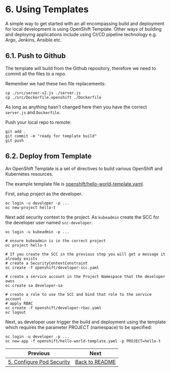 # 6. Using Templates
A simple way to get started with an all encompassing build and deployment for local development is using OpenShift Template. Other ways of building and deploying applications include using CI/CD pipeline technology e.g. Argo, Jenkins, Ansible etc.

## 6.1. Push to Github
The template will build from the Github repository, therefore we need to commit all the files to a repo.

Remember we had these two file replacements:
```
cp ./src/server-v2.js ./server.js
cp ./src/Dockerfile.openshift ./Dockerfile
```

As long as anything hasn't changed here then you have the correct `server.js` and `Dockerfile`.

Push your local repo to remote:
```
git add .
git commit -m "ready for template build"
git push
```

## 6.2. Deploy from Template
An OpenShift Template is a set of directives to build various OpenShift and Kubernetes resources.

The example template file is [openshift/hello-world-template.yaml](../openshift/hello-world-template.yaml).

First, setup project as the developer.
```
oc login -u developer -p ...
oc new-project hello-t
```

Next add security context to the project. As `kubeadmin` create the SCC for the developer user named `scc-developer`. 
```
oc login -u kubeadmin -p ...

# ensure kubeadmin is in the correct project
oc project hello-t

# If you create the SCC in the previous step you will get a message it already exists
# create a SecurityContextConstraint
oc create -f openshift/developer-scc.yaml

# create a service account in the Project Namespace that the developer owns
oc create sa developer-sa

# create a role to use the SCC and bind that role to the service account
# apply RBAC
oc create -f openshift/developer-rbac.yaml
oc logout
```

Next, as developer user trigger the build and deployment using the template which requires the parameter PROJECT (namespace) to be specified:
```
oc login -u developer -p ...
oc new-app -f openshift/hello-world-template.yaml -p PROJECT=hello-t
```

| Previous        | Next          |
| ------------- | -------------|
|[5. Configure Pod Security](5-configure-pod-security.md) | [Back to README](../README.md)|
